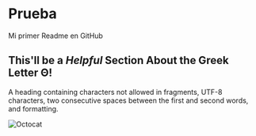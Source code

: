 # Prueba
Mi primer Readme en GitHub

## 

## This'll be a _Helpful_ Section About the Greek Letter Θ!
A heading containing characters not allowed in fragments, UTF-8 characters, two consecutive spaces between the first and second words, and formatting.

![Octocat]()
